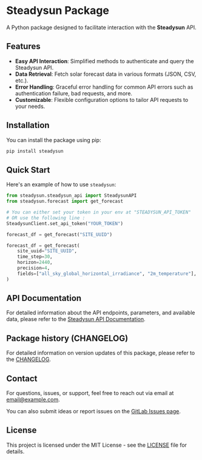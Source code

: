 # Steadysun Package

A Python package designed to facilitate interaction with the **Steadysun** API.

## Features

- **Easy API Interaction**: Simplified methods to authenticate and query the Steadysun API.
- **Data Retrieval**: Fetch solar forecast data in various formats (JSON, CSV, etc.).
- **Error Handling**: Graceful error handling for common API errors such as authentication failure, bad requests, and more.
- **Customizable**: Flexible configuration options to tailor API requests to your needs.

## Installation

You can install the package using pip:

```bash
pip install steadysun
```

## Quick Start

Here's an example of how to use `steadysun`:

```python
from steadysun.steadysun_api import SteadysunAPI
from steadysun.forecast import get_forecast

# You can either set your token in your env at "STEADYSUN_API_TOKEN"
# OR use the following line :
SteadysunClient.set_api_token("YOUR_TOKEN")

forecast_df = get_forecast("SITE_UUID")

forecast_df = get_forecast(
    site_uuid="SITE_UUID",
    time_step=30,
    horizon=2440,
    precision=4,
    fields=["all_sky_global_horizontal_irradiance", "2m_temperature"],
)
```

## API Documentation

For detailed information about the API endpoints, parameters, and available data, please refer to the [Steadysun API Documentation](https://www.steady-sun.com/api-documentation/).

## Package history (CHANGELOG)

For detailed information on version updates of this package, please refer to the [CHANGELOG](./CHANGELOG.md).

## Contact

For questions, issues, or support, feel free to reach out via email at <email@example.com>.

You can also submit ideas or report issues on the [GitLab Issues page](https://gitlab.com/steadysun/business-applications/steadysun_pipy/-/issues).

## License

This project is licensed under the MIT License - see the [LICENSE](LICENSE) file for details.
